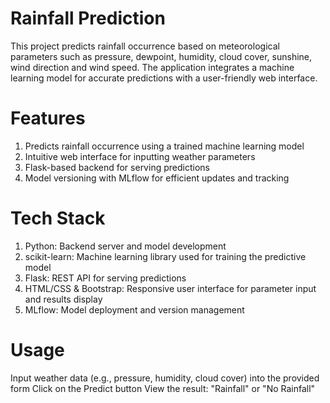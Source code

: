 # Rainfall Prediction
This project predicts rainfall occurrence based on meteorological parameters such as pressure, dewpoint, humidity, cloud cover, sunshine, wind direction and wind speed. The application integrates a machine learning model for accurate predictions with a user-friendly web interface.

# Features
1. Predicts rainfall occurrence using a trained machine learning model
2. Intuitive web interface for inputting weather parameters
3. Flask-based backend for serving predictions
4. Model versioning with MLflow for efficient updates and tracking

# Tech Stack
1. Python: Backend server and model development
2. scikit-learn: Machine learning library used for training the predictive model
3. Flask: REST API for serving predictions
4. HTML/CSS & Bootstrap: Responsive user interface for parameter input and results display
5. MLflow: Model deployment and version management

# Usage
Input weather data (e.g., pressure, humidity, cloud cover) into the provided form
Click on the Predict button
View the result: "Rainfall" or "No Rainfall"
